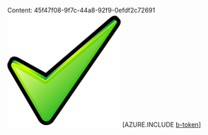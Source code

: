 Content: 45f47f08-9f7c-44a8-92f9-0efdf2c72691![image](da2d5853-d6c6-4b02-8e7a-05ccc440f96e.png)
[AZURE.INCLUDE [b-token](7e2558cc-9817-49f0-9b58-ee722c26bea9.md)]
